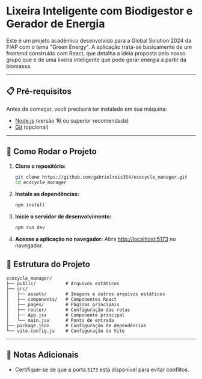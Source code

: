 # Lixeira Inteligente com Biodigestor e Gerador de Energia

Este é um projeto acadêmico desenvolvido para a Global Solution 2024 da FIAP com o tema "Green Energy". A aplicação trata-se basicamente de um frontend construído com React, que detalha a ideia proposta pelo nosso grupo que é de uma lixeira inteligente que pode gerar energia a partir da biomassa.

---

## 📋 Pré-requisitos

Antes de começar, você precisará ter instalado em sua máquina:

- [Node.js](https://nodejs.org) (versão 16 ou superior recomendada)
- [Git](https://git-scm.com) (opcional)

---

## 🚀 Como Rodar o Projeto

1. **Clone o repositório:**
   ```bash
   git clone https://github.com/gabrielreis354/ecocycle_manager.git
   cd ecocycle_manager
   ```

2. **Instale as dependências:**
   ```bash
   npm install
   ```

3. **Inicie o servidor de desenvolvimento:**
   ```bash
   npm run dev
   ```

4. **Acesse a aplicação no navegador:**
   Abra [http://localhost:5173](http://localhost:5173) no navegador.
   
## 🌟 Estrutura do Projeto

```plaintext
ecocycle_manager/
├── public/           # Arquivos estáticos
├── src/             
│   ├── assets/       # Imagens e outros arquivos estáticos
│   ├── components/   # Componentes React
│   ├── pages/        # Páginas principais
│   ├── router/       # Configuração das rotas
│   ├── App.jsx       # Componente principal
│   └── main.jsx      # Ponto de entrada
├── package.json      # Configuração de dependências
└── vite.config.js    # Configuração do Vite

```

---

## 📖 Notas Adicionais

- Certifique-se de que a porta `5173` está disponível para evitar conflitos.
